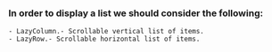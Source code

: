 ### In order to display a list we should consider the following:
    - LazyColumn.- Scrollable vertical list of items.
    - LazyRow.- Scrollable horizontal list of items.